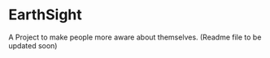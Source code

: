 # EarthSight
A Project to make people more aware about themselves.
(Readme file to be updated soon)
